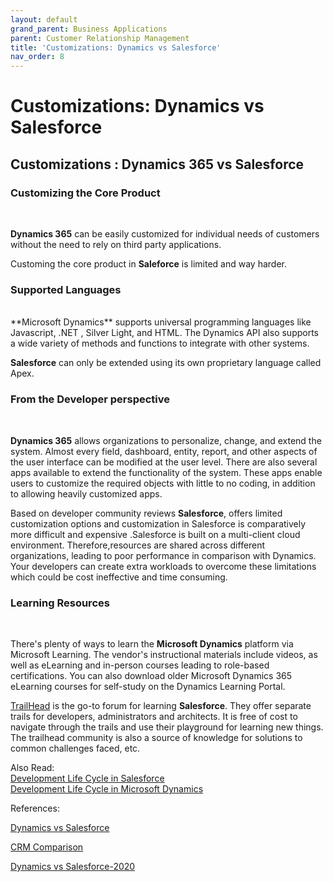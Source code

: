 ```yaml
---
layout: default
grand_parent: Business Applications
parent: Customer Relationship Management
title: 'Customizations: Dynamics vs Salesforce'
nav_order: 8
---
```


# Customizations: Dynamics vs Salesforce
<!--- {: .no_toc }

## Table of contents
{: .no_toc .text-delta }

1. TOC
{:toc}
-->
## Customizations : Dynamics 365 vs Salesforce

### Customizing the Core Product
<br />

**Dynamics 365** can be easily customized for individual needs of customers without the need to rely on third party applications.

Customing the core product in **Saleforce** is limited and way harder.

### Supported Languages 
<br />
**Microsoft Dynamics** supports universal programming languages like Javascript, .NET , Silver Light, and HTML. The Dynamics API also supports a wide variety of methods and functions to integrate with other systems. 

**Salesforce** can only be extended using its own proprietary language called Apex. 

### From the Developer perspective
<br />

**Dynamics 365** allows organizations to personalize, change, and extend the system. Almost every field, dashboard, entity, report, and other aspects of the user interface can be modified at the user level. 
There are also several apps available to extend the functionality of the system. These apps enable users to customize the required objects with little to no coding, in addition to allowing heavily customized apps.

Based on developer community reviews **Salesforce**, offers limited customization options and customization in Salesforce is comparatively more difficult and expensive .Salesforce is built on a multi-client cloud environment. Therefore,resources are shared across different organizations, leading to poor performance in comparison with Dynamics.  Your developers can create extra workloads to overcome these limitations which could be cost ineffective and time consuming.



### Learning Resources
<br />

There's plenty of ways to learn the **Microsoft Dynamics** platform via Microsoft Learning. The vendor's instructional materials include videos, as well as eLearning and in-person courses leading to role-based certifications. You can also download older Microsoft Dynamics 365 eLearning courses for self-study on the Dynamics Learning Portal.

[TrailHead](https://trailhead.salesforce.com/) is the go-to forum for learning **Salesforce**. They offer separate trails for developers, administrators and architects. It is free of cost to navigate through the trails and use their playground for learning new things. The trailhead community is also a source of knowledge for solutions to common challenges faced, etc.





Also Read:
<br />
[Development Life Cycle in Salesforce](CRM-DevelopmentLifeCycleSalesforce.html)
<br />
[Development Life Cycle in Microsoft Dynamics](CRM-DevelopmentLifeCycleDynamics.html)


References:

[Dynamics vs Salesforce](https://www.quantacrm.com/2018/06/06/microsoft-dynamics-365-vs-salesforce-best-for-your-business-long-term-2018/)

[CRM Comparison](https://www.winwire.com/crm-comparison-dynamics-365-vs-salesforce/)

[Dynamics vs Salesforce-2020](https://crm.org/crmland/microsoft-dynamics-vs-salesforce-2020-price-features)